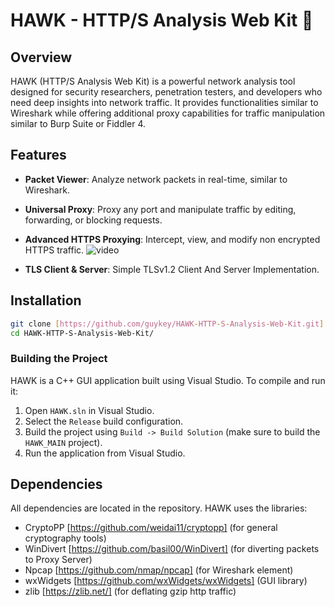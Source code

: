 # HAWK - HTTP/S Analysis Web Kit 🦅

## Overview
HAWK (HTTP/S Analysis Web Kit) is a powerful network analysis tool designed for security researchers, penetration testers, and developers who need deep insights into network traffic. It provides functionalities similar to Wireshark while offering additional proxy capabilities for traffic manipulation similar to Burp Suite or Fiddler 4.

## Features
- **Packet Viewer**: Analyze network packets in real-time, similar to Wireshark.

- **Universal Proxy**: Proxy any port and manipulate traffic by editing, forwarding, or blocking requests.

- **Advanced HTTPS Proxying**: Intercept, view, and modify non encrypted HTTPS traffic.
![video](https://github.com/user-attachments/assets/1c921954-2396-40e2-bc13-41b90fddf1a4)


- **TLS Client & Server**: Simple TLSv1.2 Client And Server Implementation.

## Installation
```sh
git clone [https://github.com/guykey/HAWK-HTTP-S-Analysis-Web-Kit.git]
cd HAWK-HTTP-S-Analysis-Web-Kit/
```


### Building the Project
HAWK is a C++ GUI application built using Visual Studio. To compile and run it:
1. Open `HAWK.sln` in Visual Studio.
2. Select the `Release` build configuration.
3. Build the project using `Build -> Build Solution` (make sure to build the `HAWK_MAIN` project).
4. Run the application from Visual Studio.


## Dependencies
All dependencies are located in the repository.
HAWK uses the libraries:
- CryptoPP [https://github.com/weidai11/cryptopp] (for general cryptography tools)
- WinDivert [https://github.com/basil00/WinDivert] (for diverting packets to Proxy Server)
- Npcap [https://github.com/nmap/npcap] (for Wireshark element)
- wxWidgets [https://github.com/wxWidgets/wxWidgets] (GUI library)
- zlib [https://zlib.net/] (for deflating gzip http traffic)

